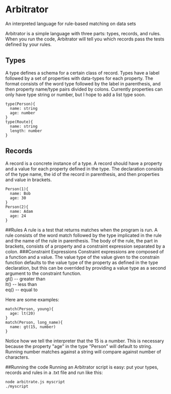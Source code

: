 # Arbitrator
An interpreted language for rule-based matching on data sets

Arbitrator is a simple language with three parts: types, records, and rules. When you run the code, Arbitrator will tell you which records pass the tests defined by your rules.

## Types
A type defines a schema for a certain class of record. Types have a label followed by a set of properties with data-types for each property. The format consists of the word type followed by the label in parenthesis, and then property name/type pairs divided by colons. Currently properties can only have type string or number, but I hope to add a list type soon.

```code
type(Person){
  name: string
  age: number
}
type(Route){
  name: string
  length: number
}
```
## Records
A record is a concrete instance of a type. A record should have a property and a value for each property defined in the type. The declaration consists of the type name, the id of the record in parenthesis, and then properties and value in brackets.

```code
Person(1){
  name: Bob
  age: 30
}
Person(2){
  name: Adam
  age: 24
}
```

##Rules
A rule is a test that returns matches when the program is run. A rule consists of the word match followed by the type implicated in the rule and the name of the rule in parenthesis. The body of the rule, the part in brackets, consists of a property and a constraint expression separated by a colon.
###Constraint Expressions
Constraint expressions are composed of a function and a value. The value type of the value given to the constrain function defaults to the value type of the property as defined in the type declaration, but this can be overrided by providing a value type as a second argument to the constraint function.    
gt() -- greater than    
lt() -- less than    
eq() -- equal to    

Here are some examples:
```code
match(Person, young){
  age: lt(20)
}
match(Person, long_name){
  name: gt(15, number)
}
```
Notice how we tell the interpreter that the 15 is a number. This is necessary because the property "age" in the type "Person" will default to string. Running number matches against a string will compare against number of characters.

##Running the code
Running an Arbitrator script is easy: put your types, records and rules in a .txt file and run like this:
```shell
node arbitrate.js myscript
./myscript
```
